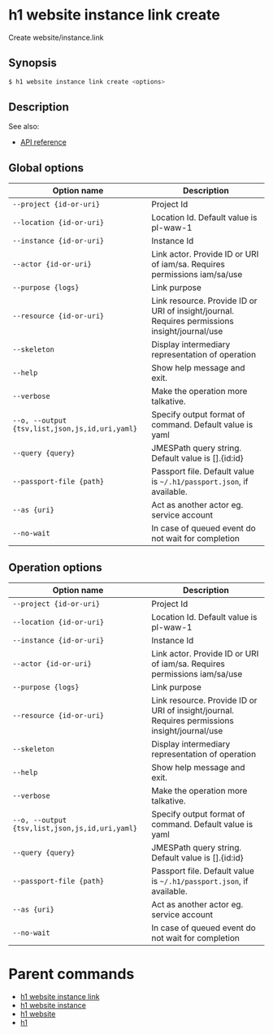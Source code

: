
# h1 website instance link create

Create website/instance.link

## Synopsis

```bash
$ h1 website instance link create <options>
```

## Description

See also:

* [API reference](https://api.hyperone.com/v2/docs#operation/website_project_instance_link_create)

## Global options

| Option name                                        | Description                                                                                   |
| -------------------------------------------------- | --------------------------------------------------------------------------------------------- |
| ```--project {id-or-uri}```                        | Project Id                                                                                    |
| ```--location {id-or-uri}```                       | Location Id. Default value is pl-waw-1                                                        |
| ```--instance {id-or-uri}```                       | Instance Id                                                                                   |
| ```--actor {id-or-uri}```                          | Link actor. Provide ID or URI of iam/sa. Requires permissions iam/sa/use                      |
| ```--purpose {logs}```                             | Link purpose                                                                                  |
| ```--resource {id-or-uri}```                       | Link resource. Provide ID or URI of insight/journal. Requires permissions insight/journal/use |
| ```--skeleton```                                   | Display intermediary representation of operation                                              |
| ```--help```                                       | Show help message and exit.                                                                   |
| ```--verbose```                                    | Make the operation more talkative.                                                            |
| ```--o, --output {tsv,list,json,js,id,uri,yaml}``` | Specify output format of command. Default value is yaml                                       |
| ```--query {query}```                              | JMESPath query string. Default value is [].\{id:id\}                                          |
| ```--passport-file {path}```                       | Passport file. Default value is ```~/.h1/passport.json```, if available.                      |
| ```--as {uri}```                                   | Act as another actor eg. service account                                                      |
| ```--no-wait```                                    | In case of queued event do not wait for completion                                            |

## Operation options

| Option name                                        | Description                                                                                   |
| -------------------------------------------------- | --------------------------------------------------------------------------------------------- |
| ```--project {id-or-uri}```                        | Project Id                                                                                    |
| ```--location {id-or-uri}```                       | Location Id. Default value is pl-waw-1                                                        |
| ```--instance {id-or-uri}```                       | Instance Id                                                                                   |
| ```--actor {id-or-uri}```                          | Link actor. Provide ID or URI of iam/sa. Requires permissions iam/sa/use                      |
| ```--purpose {logs}```                             | Link purpose                                                                                  |
| ```--resource {id-or-uri}```                       | Link resource. Provide ID or URI of insight/journal. Requires permissions insight/journal/use |
| ```--skeleton```                                   | Display intermediary representation of operation                                              |
| ```--help```                                       | Show help message and exit.                                                                   |
| ```--verbose```                                    | Make the operation more talkative.                                                            |
| ```--o, --output {tsv,list,json,js,id,uri,yaml}``` | Specify output format of command. Default value is yaml                                       |
| ```--query {query}```                              | JMESPath query string. Default value is [].\{id:id\}                                          |
| ```--passport-file {path}```                       | Passport file. Default value is ```~/.h1/passport.json```, if available.                      |
| ```--as {uri}```                                   | Act as another actor eg. service account                                                      |
| ```--no-wait```                                    | In case of queued event do not wait for completion                                            |

# Parent commands

* [h1 website instance link](./../README.md)
* [h1 website instance](./../../README.md)
* [h1 website](./../../../README.md)
* [h1](./../../../../README.md)
